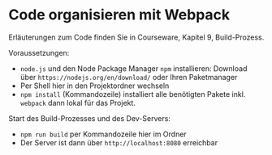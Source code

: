 Code organisieren mit Webpack
=============================

Erläuterungen zum Code finden Sie in Courseware, Kapitel 9,
Build-Prozess.

Voraussetzungen:

- `node.js` und den Node Package Manager `npm` installieren: 
  Download über `https://nodejs.org/en/download/` oder Ihren Paketmanager
- Per Shell hier in den Projektordner wechseln
- `npm install` (Kommandozeile) installiert alle benötigten Pakete inkl. `webpack`
  dann lokal für das Projekt.

Start des Build-Prozesses und des Dev-Servers:

- `npm run build` per Kommandozeile hier im Ordner
- Der Server ist dann über `http://localhost:8080` erreichbar
  
  